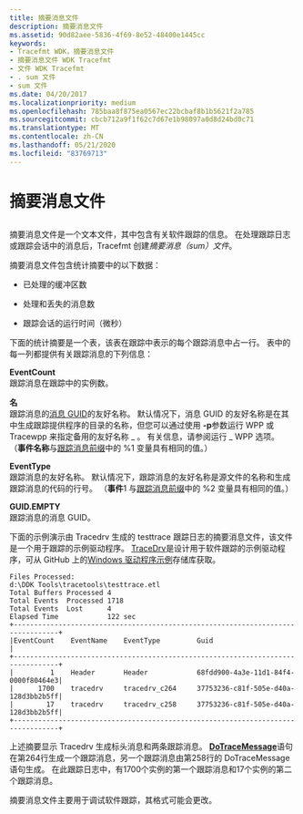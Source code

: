 ```yaml
---
title: 摘要消息文件
description: 摘要消息文件
ms.assetid: 90d82aee-5836-4f69-8e52-48400e1445cc
keywords:
- Tracefmt WDK，摘要消息文件
- 摘要消息文件 WDK Tracefmt
- 文件 WDK Tracefmt
- . sum 文件
- sum 文件
ms.date: 04/20/2017
ms.localizationpriority: medium
ms.openlocfilehash: 785baa8f875ea0567ec22bcbaf8b1b5621f2a785
ms.sourcegitcommit: cbcb712a9f1f62c7d67e1b98097a0d8d24bd0c71
ms.translationtype: MT
ms.contentlocale: zh-CN
ms.lasthandoff: 05/21/2020
ms.locfileid: "83769713"
---
```

# <a name="summary-message-file"></a>摘要消息文件


## <span id="ddk_summary_message_file_tools"></span><span id="DDK_SUMMARY_MESSAGE_FILE_TOOLS"></span>


摘要消息文件是一个文本文件，其中包含有关软件跟踪的信息。 在处理跟踪日志或跟踪会话中的消息后，Tracefmt 创建*摘要消息（sum）文件*。

摘要消息文件包含统计摘要中的以下数据：

-   已处理的缓冲区数

-   处理和丢失的消息数

-   跟踪会话的运行时间（微秒）

下面的统计摘要是一个表，该表在跟踪中表示的每个跟踪消息中占一行。 表中的每一列都提供有关跟踪消息的下列信息：

<span id="EventCount"></span><span id="eventcount"></span><span id="EVENTCOUNT"></span>**EventCount**  
跟踪消息在跟踪中的实例数。

<span id="EventName"></span><span id="eventname"></span><span id="EVENTNAME"></span>**名**  
跟踪消息的[消息 GUID](message-guid.md)的友好名称。 默认情况下，消息 GUID 的友好名称是在其中生成跟踪提供程序的目录的名称，但您可以通过使用 **-p**参数运行 WPP 或 Tracewpp 来指定备用的友好名称 \_ 。 有关信息，请参阅运行 \_ WPP 选项。 （**事件名称**与[跟踪消息前缀](trace-message-prefix.md)中的 %1 变量具有相同的值。）

<span id="EventType"></span><span id="eventtype"></span><span id="EVENTTYPE"></span>**EventType**  
跟踪消息的友好名称。 默认情况下，跟踪消息的友好名称是源文件的名称和生成跟踪消息的代码的行号。 （**事件**1 与[跟踪消息前缀](trace-message-prefix.md)中的 %2 变量具有相同的值。）

<span id="GUID"></span><span id="guid"></span>**GUID.EMPTY**  
跟踪消息的消息 GUID。

下面的示例演示由 Tracedrv 生成的 testtrace 跟踪日志的摘要消息文件，该文件是一个用于跟踪的示例驱动程序。 [TraceDrv](https://github.com/Microsoft/Windows-driver-samples/tree/master/general/tracing/tracedriver)是设计用于软件跟踪的示例驱动程序，可从 GitHub 上的[Windows 驱动程序示例](https://github.com/Microsoft/Windows-driver-samples)存储库获取。

```
Files Processed:
d:\DDK Tools\tracetools\testtrace.etl
Total Buffers Processed 4
Total Events  Processed 1718
Total Events  Lost      4
Elapsed Time            122 sec
+---------------------------------------------------------------------------------+
|EventCount    EventName    EventType         Guid                                |
+---------------------------------------------------------------------------------+
|         1    Header       Header            68fdd900-4a3e-11d1-84f4-0000f80464e3|
|      1700    tracedrv     tracedrv_c264     37753236-c81f-505e-d40a-128d3bb2b5ff|
|        17    tracedrv     tracedrv_c258     37753236-c81f-505e-d40a-128d3bb2b5ff|
+---------------------------------------------------------------------------------+
```

上述摘要显示 Tracedrv 生成标头消息和两条跟踪消息。 [**DoTraceMessage**](https://docs.microsoft.com/previous-versions/windows/hardware/previsioning-framework/ff544918(v=vs.85))语句在第264行生成一个跟踪消息，另一个跟踪消息由第258行的 DoTraceMessage 语句生成。 在此跟踪日志中，有1700个实例的第一个跟踪消息和17个实例的第二个跟踪消息。

摘要消息文件主要用于调试软件跟踪，其格式可能会更改。

 

 





